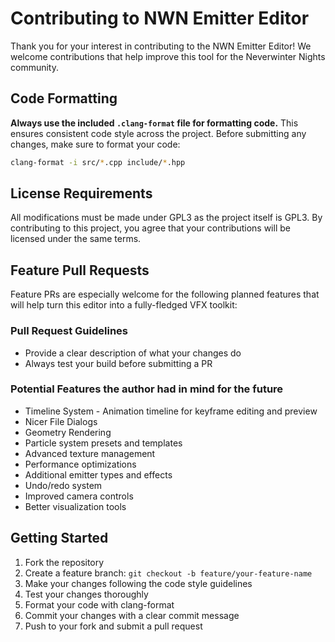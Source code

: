 # Contributing to NWN Emitter Editor

Thank you for your interest in contributing to the NWN Emitter Editor! We welcome contributions that help improve this
tool for the Neverwinter Nights community.

## Code Formatting

**Always use the included `.clang-format` file for formatting code.** This ensures consistent code style across the
project. Before submitting any changes, make sure to format your code:

```bash
clang-format -i src/*.cpp include/*.hpp
```

## License Requirements

All modifications must be made under GPL3 as the project itself is GPL3. By contributing to this project, you agree that
your contributions will be licensed under the same terms.

## Feature Pull Requests

Feature PRs are especially welcome for the following planned features that will help turn this editor into a
fully-fledged VFX toolkit:

### Pull Request Guidelines

- Provide a clear description of what your changes do
- Always test your build before submitting a PR

### Potential Features the author had in mind for the future

- Timeline System - Animation timeline for keyframe editing and preview
- Nicer File Dialogs
- Geometry Rendering
- Particle system presets and templates
- Advanced texture management
- Performance optimizations
- Additional emitter types and effects
- Undo/redo system
- Improved camera controls
- Better visualization tools

## Getting Started

1. Fork the repository
2. Create a feature branch: `git checkout -b feature/your-feature-name`
3. Make your changes following the code style guidelines
4. Test your changes thoroughly
5. Format your code with clang-format
6. Commit your changes with a clear commit message
7. Push to your fork and submit a pull request
